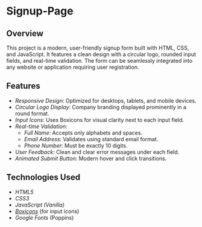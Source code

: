 # Signup-Page

## Overview
This project is a modern, user-friendly signup form built with HTML, CSS, and JavaScript. It features a clean design with a circular logo, rounded input fields, and real-time validation. The form can be seamlessly integrated into any website or application requiring user registration.

## Features

- *Responsive Design*: Optimized for desktops, tablets, and mobile devices.
- *Circular Logo Display*: Company branding displayed prominently in a round format.
- *Input Icons*: Uses Boxicons for visual clarity next to each input field.
- *Real-time Validation*:
  - *Full Name*: Accepts only alphabets and spaces.
  - *Email Address*: Validates using standard email format.
  - *Phone Number*: Must be exactly 10 digits.
- *User Feedback*: Clean and clear error messages under each field.
- *Animated Submit Button*: Modern hover and click transitions.

## Technologies Used

- *HTML5*
- *CSS3*
- *JavaScript (Vanilla)*
- *[Boxicons](https://boxicons.com/)* (for input icons)
- *Google Fonts* (Poppins)

